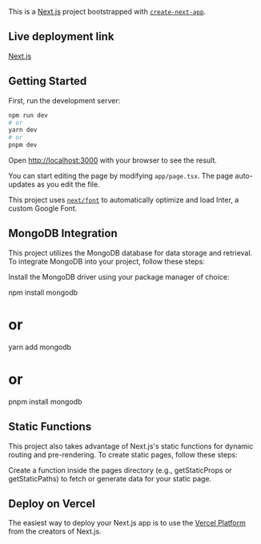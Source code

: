 This is a [Next.js](https://nextjs.org/) project bootstrapped with [`create-next-app`](https://github.com/vercel/next.js/tree/canary/packages/create-next-app).

## Live deployment link

[Next.js](https://nextjs-course-rgte2f683-iasiko.vercel.app/)

## Getting Started

First, run the development server:

```bash
npm run dev
# or
yarn dev
# or
pnpm dev
```

Open [http://localhost:3000](http://localhost:3000) with your browser to see the result.

You can start editing the page by modifying `app/page.tsx`. The page auto-updates as you edit the file.

This project uses [`next/font`](https://nextjs.org/docs/basic-features/font-optimization) to automatically optimize and load Inter, a custom Google Font.

## MongoDB Integration

This project utilizes the MongoDB database for data storage and retrieval. To integrate MongoDB into your project, follow these steps:

Install the MongoDB driver using your package manager of choice:

npm install mongodb
# or
yarn add mongodb
# or
pnpm install mongodb

## Static Functions
This project also takes advantage of Next.js's static functions for dynamic routing and pre-rendering. To create static pages, follow these steps:

Create a function inside the pages directory (e.g., getStaticProps or getStaticPaths) to fetch or generate data for your static page.



## Deploy on Vercel

The easiest way to deploy your Next.js app is to use the [Vercel Platform](https://vercel.com/new?utm_medium=default-template&filter=next.js&utm_source=create-next-app&utm_campaign=create-next-app-readme) from the creators of Next.js.

